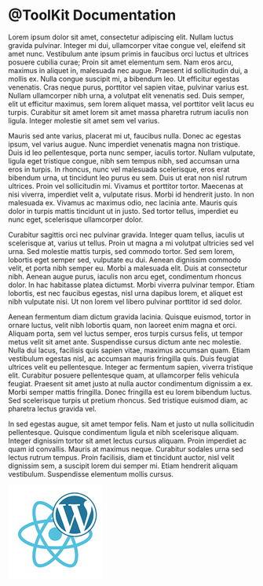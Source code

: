 # @ToolKit Documentation

Lorem ipsum dolor sit amet, consectetur adipiscing elit. Nullam luctus gravida pulvinar. Integer mi dui, ullamcorper vitae congue vel, eleifend sit amet nunc. Vestibulum ante ipsum primis in faucibus orci luctus et ultrices posuere cubilia curae; Proin sit amet elementum sem. Nam eros arcu, maximus in aliquet in, malesuada nec augue. Praesent id sollicitudin dui, a mollis ex. Nulla congue suscipit mi, a bibendum leo. Ut efficitur egestas venenatis. Cras neque purus, porttitor vel sapien vitae, pulvinar varius est. Nullam ullamcorper nibh urna, a volutpat elit venenatis sed. Duis semper, elit ut efficitur maximus, sem lorem aliquet massa, vel porttitor velit lacus eu turpis. Curabitur sit amet lorem sit amet massa pharetra rutrum iaculis non ligula. Integer molestie sit amet sem vel varius.

Mauris sed ante varius, placerat mi ut, faucibus nulla. Donec ac egestas ipsum, vel varius augue. Nunc imperdiet venenatis magna non tristique. Duis id leo pellentesque, porta nunc semper, iaculis tortor. Nullam vulputate, ligula eget tristique congue, nibh sem tempus nibh, sed accumsan urna eros in turpis. In rhoncus, nunc vel malesuada scelerisque, eros erat bibendum urna, ut tincidunt leo purus eu sem. Duis ut erat non nisl rutrum ultrices. Proin vel sollicitudin mi. Vivamus et porttitor tortor. Maecenas at nisi viverra, imperdiet velit a, vulputate risus. Morbi id hendrerit justo. In non malesuada ex. Vivamus ac maximus odio, nec lacinia ante. Mauris quis dolor in turpis mattis tincidunt ut in justo. Sed tortor tellus, imperdiet eu nunc eget, scelerisque ullamcorper dolor.

Curabitur sagittis orci nec pulvinar gravida. Integer quam tellus, iaculis ut scelerisque at, varius ut tellus. Proin ut magna a mi volutpat ultricies sed vel urna. Sed molestie mattis turpis, sed commodo tortor. Sed sem lorem, lobortis eget semper sed, vulputate eu dui. Aenean dignissim commodo velit, et porta nibh semper eu. Morbi a malesuada elit. Duis at consectetur nibh. Aenean augue purus, iaculis non arcu eget, condimentum rhoncus dolor. In hac habitasse platea dictumst. Morbi viverra pulvinar tempor. Etiam lobortis, est nec faucibus egestas, nisl urna dapibus lorem, et aliquet est nibh vulputate nisi. Ut non lorem vel libero pulvinar porttitor id sed dolor.

Aenean fermentum diam dictum gravida lacinia. Quisque euismod, tortor in ornare luctus, velit nibh lobortis quam, non laoreet enim magna et orci. Aliquam porta, sem vel luctus semper, eros turpis cursus felis, ut tempor metus velit sit amet ante. Suspendisse cursus dictum ante nec molestie. Nulla dui lacus, facilisis quis sapien vitae, maximus accumsan quam. Etiam vestibulum egestas nisl, ac accumsan mauris fringilla quis. Duis feugiat ultrices velit eu pellentesque. Integer ac fermentum sapien, viverra tristique elit. Curabitur posuere pellentesque quam, at ullamcorper felis vehicula feugiat. Praesent sit amet justo at nulla auctor condimentum dignissim a ex. Morbi semper mattis fringilla. Donec fringilla est eu lorem bibendum luctus. Sed scelerisque turpis ut pretium rhoncus. Sed tristique euismod diam, ac pharetra lectus gravida vel.

In sed egestas augue, sit amet tempor felis. Nam et justo ut nulla sollicitudin pellentesque. Quisque condimentum ligula et nibh scelerisque aliquam. Integer dignissim tortor sit amet lectus cursus aliquam. Proin imperdiet ac quam id convallis. Mauris at maximus neque. Curabitur sodales urna sed lectus rutrum tempus. Proin facilisis, diam et tincidunt auctor, nisl velit dignissim sem, a suscipit lorem dui semper mi. Etiam hendrerit aliquam vestibulum. Suspendisse elementum mollis cursus.

![Listingslab @ToolKit](../png/react_wordpress.png)